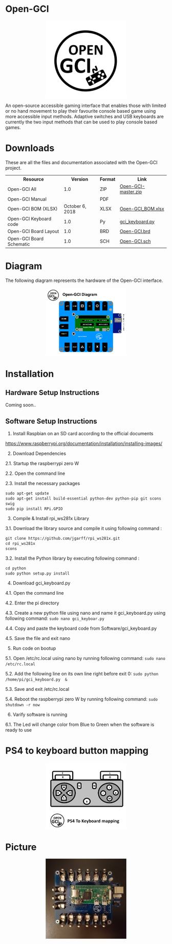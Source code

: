 # Open-GCI

<p align="center">
<img align="center" src="https://raw.githubusercontent.com/milador/Open-GCI/master/Resources/Images/OPEN-GCI-Logo.png" width="50%" height="50%" alt="Open-GCI Logo"/>
</p>

An open-source accessible gaming interface that enables those with limited or no hand movement to play their favourite console based game using more accessible input methods.
Adaptive switches and USB keyboards are currently the two input methods that can be used to play console based games.


# Downloads 

These are all the files and documentation associated with the Open-GCI project.

 <table style="width:100%">
  <tr>
    <th>Resource</th>
    <th>Version</th>
    <th>Format</th>
    <th>Link</th>
  </tr>
    <tr>
    <td>Open-GCI All</td>
    <td>1.0</td>
    <td>ZIP</td>
    <td><a href="https://github.com/milador/Open-GCI/archive/master.zip">Open-GCI-master.zip</a></td>
  </tr>
  <tr>
    <td>Open-GCI Manual</td>
    <td></td>
    <td>PDF</td>
    <td><a href=""> </a></td>
  </tr>
  <tr>
    <td>Open-GCI BOM (XLSX)</td>
    <td>October 6, 2018</td>
    <td>XLSX</td>
    <td><a href="https://github.com/milador/Open-GCI/raw/master/Open-GCI_BOM.xlsx">Open-GCI_BOM.xlsx</a></td>
  </tr>
  <tr>
    <td>Open-GCI Keyboard code</td>
    <td>1.0</td>
    <td>Py</td>
    <td><a href="https://github.com/milador/Open-GCI/raw/master/Software/gci_keyboard.py">gci_keyboard.py</a></td>
  </tr>
  <tr>
    <td>Open-GCI Board Layout</td>
    <td>1.0</td>
    <td>BRD</td>
    <td><a href="https://raw.githubusercontent.com/milador/Open-GCI/master/Hardware/PCB_design/Open-GCI.brd">Open-GCI.brd</a></td>
  </tr>
  <tr>
    <td>Open-GCI Board Schematic</td>
    <td>1.0</td>
    <td>SCH</td>
    <td><a href="https://raw.githubusercontent.com/milador/Open-GCI/master/Hardware/PCB_design/Open-GCI.sch">Open-GCI.sch</a></td>
  </tr>
</table> 

# Diagram

The following diagram represents the hardware of the Open-GCI interface.

<p align="center">
<img align="center" src="https://raw.githubusercontent.com/milador/Open-GCI/master/Resources/Images/opengci-diagram.png" width="50%" height="50%" alt="Open-GCI Diagram"/>
</p>

# Installation 

## Hardware Setup Instructions

Coming soon..

## Software Setup Instructions

  1. Install Raspbian on an SD card according to the official documents 

https://www.raspberrypi.org/documentation/installation/installing-images/

2.	Download Dependencies

  2.1. Startup the raspberrypi zero W
  
  2.2. Open the command line
  
  2.3. Install the necessary packages
```
sudo apt-get update
sudo apt-get install build-essential python-dev python-pip git scons swig
sudo pip install RPi.GPIO
```

3.	Compile & Install rpi_ws281x Library
  
  3.1. Download the library source and compile it using following command : 
``` 
git clone https://github.com/jgarff/rpi_ws281x.git
cd rpi_ws281x
scons
``` 
  3.2. Install the Python library by executing following command : 
``` 
cd python
sudo python setup.py install
``` 
  
4.	Download gci_keyboard.py
  
  4.1. Open the command line
  
  4.2. Enter the pi directory
  
  4.3. Create a new python file using nano and name it gci_keyboard.py using following command: ```sudo nano gci_keyboar.py``` 
  
  4.4. Copy and paste the keyboard code from Software/gci_keyboard.py 
  
  4.5. Save the file and exit nano
  
5. Run code on bootup

  5.1. Open /etc/rc.local using nano by running following command: ```sudo nano /etc/rc.local```
  
  5.2. Add the following line on its own line right before exit 0: ```sudo python /home/pi/gci_keyboard.py  &```
  
  5.3. Save and exit /etc/rc.local
  
  5.4. Reboot the raspberrypi zero W by running following command: ```sudo shutdown -r now```
  
6.	Varify software is running 
  
   6.1. The Led will change color from Blue to Green when the software is ready to use

# PS4 to keyboard button mapping 

<p align="center">
<img align="center" src="https://raw.githubusercontent.com/milador/Open-GCI/master/Resources/Images/ps4-keyboard-mapping.png" width="50%" height="50%" alt="Open-GCI PS4 to keyboard button mapping"/>
</p>

# Picture 

<p align="center">
<img align="center" src="https://raw.githubusercontent.com/milador/Open-GCI/master/Resources/Images/opengci1.png" width="50%" height="50%" alt="Open-GCI Interface"/>
</p>
  
  
